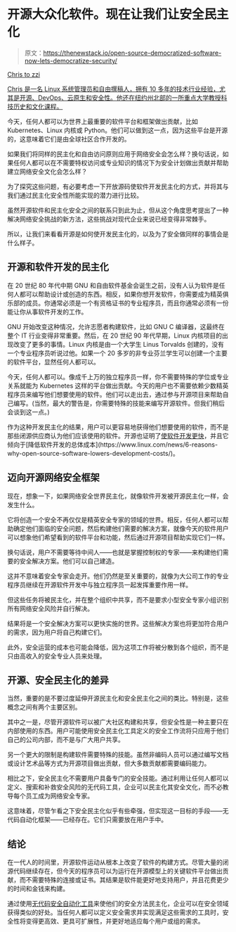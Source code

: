 # 开源大众化软件。现在让我们让安全民主化

> 原文：<https://thenewstack.io/open-source-democratized-software-now-lets-democratize-security/>

[](http://christozzi.com/)

[Chris to zzi](http://christozzi.com/)

[Chris 是一名 Linux 系统管理员和自由撰稿人，拥有 10 多年的技术行业经验，尤其是开源、DevOps、云原生和安全性。他还在纽约州北部的一所重点大学教授科技历史和文化课程。](http://christozzi.com/)

[](http://christozzi.com/)[](http://christozzi.com/)

今天，任何人都可以为世界上最重要的软件平台和框架做出贡献，比如 Kubernetes、Linux 内核或 Python。他们可以做到这一点，因为这些平台是开源的，这意味着它们是由全球社区合作开发的。

如果我们将同样的民主化和自由访问原则应用于网络安全会怎么样？换句话说，如果任何人都可以在不需要特权访问或专业知识的情况下为安全计划做出贡献并帮助建立网络安全文化会怎么样？

为了探究这些问题，有必要考虑一下开放源码使软件开发民主化的方式，并将其与我们通过民主化安全性所能实现的潜力进行比较。

虽然开源软件和民主化安全之间的联系只到此为止，但从这个角度思考提出了一种解决网络安全挑战的新方法，这些挑战对现代企业来说已经变得非常棘手。

所以，让我们来看看开源是如何使开发民主化的，以及为了安全做同样的事情会是什么样子。

## **开源和软件开发的民主化**

在 20 世纪 80 年代中期 GNU 和自由软件基金会诞生之前，没有人认为软件是任何人都可以帮助设计或创造的东西。相反，如果你想开发软件，你需要成为精英俱乐部的成员。你通常必须是一个有资格证书的专业程序员，而且你通常必须有一份能让你从事软件开发的工作。

GNU 开始改变这种情况，允许志愿者构建软件，比如 GNU C 编译器，这最终在整个 IT 行业变得非常重要。然后，在 20 世纪 90 年代早期，Linux 内核项目的出现改变了更多的事情。Linux 内核是由一个大学生 Linus Torvalds 创建的，没有一个专业程序员听说过他。如果一个 20 多岁的非专业芬兰学生可以创建一个主要的软件平台，显然任何人都可以。

今天，任何人都可以。像成千上万的独立程序员一样，你不需要特殊的学位或专业关系就能为 Kubernetes 这样的平台做出贡献。今天的用户也不需要依赖少数精英程序员来编写他们想要使用的软件。他们可以走出去，通过参与开源项目来帮助自己编写。(当然，最大的警告是，你需要特殊的技能来编写开源软件。但我们稍后会谈到这一点。)

作为这种开发民主化的结果，用户可以更容易地获得他们想要使用的软件，而不是那些闭源供应商认为他们应该使用的软件。开源也证明了[使软件开发更快](https://www.linuxfoundation.org/blog/using-open-source-software-to-speed-development-and-gain-business-advantage/#:~:text=How%20does%20OSS%20speed%20up,released%20in%20six%2Dmonth%20cycles.)，并且它倾向于[降低软件开发的总体成本](https://www.linux.com/news/6-reasons-why-open-source-software-lowers-development-costs/)。

## **迈向开源网络安全框架**

现在，想象一下，如果网络安全世界民主化，就像软件开发被开源民主化一样，会发生什么。

它将创造一个安全不再仅仅是精英安全专家的领域的世界。相反，任何人都可以帮助确定他们面临的安全问题，然后构建他们需要的解决方案，就像今天的软件用户可以想象他们希望看到的软件平台和功能，然后通过开源项目帮助实现它们一样。

换句话说，用户不需要等待中间人——也就是掌握控制权的专家——来构建他们需要的安全解决方案。他们可以自己建造。

这并不意味着安全专家会走开。他们仍然是至关重要的，就像为大公司工作的专业程序员继续在开源软件开发中与独立程序员一起发挥重要作用一样。

但这些任务将被民主化，并在整个组织中共享，而不是要求小型安全专家小组识别所有网络安全风险并自行解决。

结果将是一个安全解决方案可以更快实施的世界。这些解决方案也将更加符合用户的需求，因为用户将自己构建它们。

此外，安全运营的成本也可能会降低，因为这项工作将被分散到各个组织，而不是只由高收入的安全专业人员来处理。

## **开源、安全民主化的差异**

当然，重要的是不要过度延伸开源民主化和安全民主化之间的类比。特别是，这些概念之间有两个主要区别。

其中之一是，尽管开源软件可以被广大社区构建和共享，但安全性是一种主要只在内部使用的东西。用户可能使用安全民主化工具定义的安全工作流将只应用于他们自己的公司内部，而不是与广大用户共享。

另一个更大的限制是构建软件需要特殊的技能。虽然非编码人员可以通过编写文档或设计艺术品等方式为开源项目做出贡献，但大多数贡献都需要编码能力。

相比之下，安全民主化不需要用户具备专门的安全技能。通过利用让任何人都可以定义、搜索和补救安全风险的无代码工具，企业可以民主化其安全文化，而不必教导每个员工成为网络安全专家。

这意味着，尽管乍看之下安全民主化似乎有些牵强，但实现这一目标的手段——无代码自动化框架——已经存在。它们只需要放在用户手中。

## **结论**

在一代人的时间里，开源软件运动从根本上改变了软件的构建方式。尽管大量的闭源代码继续存在，但今天的程序员可以为运行在开源模型上的关键软件平台做出贡献，而不需要特殊的连接或证书。其结果是软件能更好地支持用户，并且花费更少的时间和金钱来构建。

通过使用[无代码安全自动化工具](https://torq.io/use-cases/)来使他们的安全方法民主化，企业可以在安全领域获得类似的好处。当任何人都可以定义安全需求并实现满足这些需求的工具时，安全性将变得更高效、更具可扩展性，并更好地适应每个用户或组的需求。

<svg xmlns:xlink="http://www.w3.org/1999/xlink" viewBox="0 0 68 31" version="1.1"><title>Group</title> <desc>Created with Sketch.</desc></svg>